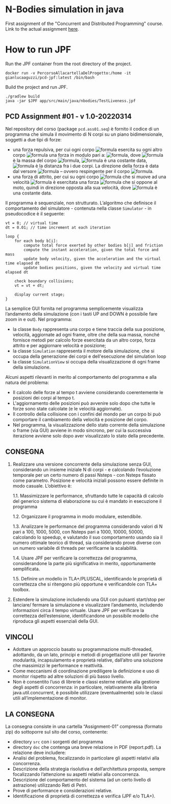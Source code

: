 ﻿# N-Bodies simulation in java
First assignment of the "Concurrent and Distributed Programming" course.
Link to the actual assignment [here](https://docs.google.com/document/d/1B-ml9PS-QT1tR6n2N3txTTiVUJ9IpF49cORrhTrtHAQ/edit).

# How to run JPF
Run the JPF container from the root directory of the project.
```
docker run -v PercorsoAllacartellaDelProgetto:/home -it gianlucaaguzzi/pcd-jpf:latest /bin/bash
```

Build the project and run JPF.
```
./gradlew build
java -jar $JPF app/src/main/java/nbodies/TestLiveness.jpf
```

## PCD Assignment #01 - v 1.0-20220314

Nel repository del corso (package `pcd.ass01.seq`) è fornito il codice di un programma che simula il movimento di N corpi su un piano bidimensionale, soggetti a due tipi di forze:
-   una forza repulsiva, per cui ogni corpo ![formula](https://render.githubusercontent.com/render/math?math=\color{white}b_i) esercita su ogni altro corpo ![formula](https://render.githubusercontent.com/render/math?math=\color{white}b_j) una forza in modulo pari a: ![formula](https://render.githubusercontent.com/render/math?math=\color{white}F_{ij}=K_{rep}\cdot\dfrac{m_i}{d_{ij}^2}), dove ![formula](https://render.githubusercontent.com/render/math?math=\color{white}m_i) è la massa del corpo ![formula](https://render.githubusercontent.com/render/math?math=\color{white}b_i), ![formula](https://render.githubusercontent.com/render/math?math=\color{white}K_{rep}) è una costante data, ![formula](https://render.githubusercontent.com/render/math?math=\color{white}d_{ij}) è la distanza fra i due corpi. La direzione della forza è data dal versore ![formula](https://render.githubusercontent.com/render/math?math=\color{white}(b_j-b_i)) – ovvero respingente per il corpo ![formula](https://render.githubusercontent.com/render/math?math=\color{white}b_j).
-   una forza di attrito, per cui su ogni corpo ![formula](https://render.githubusercontent.com/render/math?math=\color{white}b_i) che si muove ad una velocità ![formula](https://render.githubusercontent.com/render/math?math=\color{white}v_i) è esercitata una forza ![formula](https://render.githubusercontent.com/render/math?math=\color{white}FR_i=-K_{fri}\cdot{v_i}) che si oppone al moto, quindi in direzione opposta alla sua velocità, dove ![formula](https://render.githubusercontent.com/render/math?math=\color{white}K_{fri}) è una costante data.

Il programma è sequenziale, non strutturato. L’algoritmo che definisce il comportamento del simulatore - contenuta nella classe `Simulator` - in pseudocodice è il seguente:
```
vt = 0; // virtual time
dt = 0.01; // time increment at each iteration

loop {
	for each body b[i]:
        compute total force exerted by other bodies b[j] and friction
        compute the instant acceleration, given the total force and mass
        update body velocity, given the acceleration and the virtual time elapsed dt
        update bodies positions, given the velocity and virtual time elapsed dt
	
	check boundary collisions;
	vt = vt + dt;
	
	display current stage;
}
```
La semplice GUI fornita nel programma semplicemente visualizza l’andamento della simulazione (con i tasti UP and DOWN è possibile fare zoom in e out).
Nel programma:
-   la classe `Body` rappresenta una corpo e tiene traccia della sua posizione, velocità, aggiornate ad ogni frame, oltre che della sua massa, nonché fornisce metodi per calcolo forze esercitata da un altro corpo, forza attrito e per aggiornare velocità e posizione;
-   la classe `Simulation` rappresenta il motore della simulazione, che si occupa della generazione dei corpi e dell'esecuzione del simulation loop
-   la classe `SimulationView` si occupa della visualizzazione di ogni frame della simulazione.

Alcuni aspetti rilevanti in merito al comportamento del programma e alla natura del problema:
-   Il calcolo delle forze al tempo t avviene considerando coerentemente le posizioni dei corpi al tempo t.
-   L'aggiornamento delle posizioni può avvenire solo dopo che tutte le forze sono state calcolate (e le velocità aggiornate).
-   Il controllo della collisione con i confini del mondo per un corpo bi può comportare il cambiamento della velocità e posizione del corpo.
-   Nel programma, la visualizzazione dello stato corrente della simulazione o frame (via GUI) avviene in modo sincrono, per cui la successiva iterazione avviene solo dopo aver visualizzato lo stato della precedente.
    
## CONSEGNA
1. Realizzare una versione concorrente della simulazione senza GUI, considerando un insieme iniziale N di corpi - e calcolando l’evoluzione temporale per un certo numero di passi Nsteps - con Nsteps fissato come parametro. Posizione e velocità iniziali possono essere definite in modo casuale. L’obiettivo è:

    1.1. Massimizzare le performance, sfruttando tutte le capacità di calcolo del generico sistema di elaborazione su cui è mandato in esecuzione il programma

    1.2. Organizzare il programma in modo modulare, estendibile.

    1.3. Analizzare le performance del programma considerando valori di N pari a 100, 1000, 5000, con Nsteps pari a 1000, 10000, 50000, calcolando lo speedup, e valutando il suo comportamento usando sia il numero ottimale teorico di thread, sia considerando prove diverse con un numero variabile di threads per verificarne la scalabilità.

    1.4. Usare JPF per verificare la correttezza del programma, considerandone la parte più significativa in merito, opportunamente semplificata.

    1.5. Definire un modello in TLA+/PLUSCAL, identificando le proprietà di correttezza che si ritengono più opportune e verificandole con TLA+ toolbox.

2. Estendere la simulazione includendo una GUI con pulsanti start/stop per lanciare/ fermare la simulazione e visualizzare l’andamento, includendo informazioni circa il tempo virtuale. Usare JPF per verificare la correttezza dell’estensione, identificandone un possibile modello che riproduca gli aspetti essenziali della GUI.

## VINCOLI
-   Adottare un approccio basato su programmazione multi-threaded, adottando, da un lato, principi e metodi di progettazione utili per favorire modularità, incapsulamento e proprietà relative, dall’altro una soluzione che massimizzi le performance e reattività.
-   Come meccanismi di coordinazione prediligere la definizione e uso di monitor rispetto ad altre soluzioni di più basso livello.
-   Non è consentito l’uso di librerie e classi esterne relative alla gestione degli aspetti di concorrenza: in particolare, relativamente alla libreria java.util.concurrent, è possibile utilizzare (eventualmente) solo le classi utili all’implementazione di monitor.

## LA CONSEGNA
La consegna consiste in una cartella “Assignment-01” compressa (formato zip) do sottoporre sul sito del corso, contenente:
-   directory `src` con i sorgenti del programma
-   directory `doc` che contenga una breve relazione in PDF (report.pdf). La relazione deve includere:
-   Analisi del problema, focalizzando in particolare gli aspetti relativi alla concorrenza.
-   Descrizione della strategia risolutiva e dell’architettura proposta, sempre focalizzando l’attenzione su aspetti relativi alla concorrenza.
-   Descrizione del comportamento del sistema (ad un certo livello di astrazione) utilizzando Reti di Petri.
-   Prove di performance e considerazioni relative.
-   Identificazione di proprietà di correttezza e verifica (JPF e/o TLA+).
